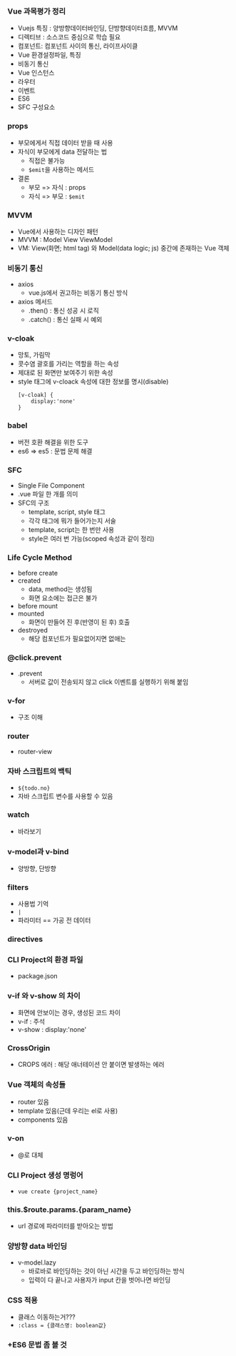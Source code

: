 ### Vue 과목평가 정리
- Vuejs 특징 : 양방향데이터바인딩, 단방향데이터흐름, MVVM
- 디렉티브 : 소스코드 중심으로 학습 필요
- 컴포넌트: 컴포넌트 사이의 통신, 라이프사이클
- Vue 환경설정파일, 특징
- 비동기 통신
- Vue 인스턴스
- 라우터
- 이벤트
- ES6
- SFC 구성요소

### props
- 부모에게서 직접 데이터 받을 때 사용
- 자식이 부모에게 data 전달하는 법
  - 직접은 불가능
  - `$emit`을 사용하는 메서드
- 결론
  - 부모 => 자식 : props
  - 자식 => 부모 : `$emit`

### MVVM
- Vue에서 사용하는 디자인 패턴
- MVVM : Model View ViewModel
- VM: View(화면; html tag) 와 Model(data logic; js) 중간에 존재하는 Vue 객체

### 비동기 통신
- axios
  - vue.js에서 권고하는 비동기 통신 방식
- axios 메서드
  - .then() : 통신 성공 시 로직
  - .catch() : 통신 실패 시 예외

### v-cloak
- 망토, 가림막
- 콧수염 괄호를 가리는 역할을 하는 속성
- 제대로 된 화면만 보여주기 위한 속성
- style 태그에 v-cloack 속성에 대한 정보를 명시(disable)
    ```
    [v-cloak] {
        display:'none'
    }
    ```

### babel
- 버전 호환 해결을 위한 도구
- es6 => es5 : 문법 문제 해결

### SFC
- Single File Component
- .vue 파일 한 개를 의미
- SFC의 구조
  - template, script, style 태그
  - 각각 태그에 뭐가 들어가는지 서술
  - template, script는 한 번만 사용
  - style은 여러 번 가능(scoped 속성과 같이 정리)

### Life Cycle Method
- before create
- created
  - data, method는 생성됨
  - 화면 요소에는 접근은 불가
- before mount
- mounted
  - 화면이 만들어 진 후(반영이 된 후) 호출
- destroyed
  - 해당 컴포넌트가 필요없어지면 없애는

### @click.prevent
- .prevent
  - 서버로 값이 전송되지 않고 click 이벤트를 실행하기 위해 붙임

### v-for
- 구조 이해
  
### router
- router-view

### 자바 스크립트의 백틱
- `${todo.no}`
- 자바 스크립트 변수를 사용할 수 있음

### watch
- 바라보기

### v-model과 v-bind
- 양방향, 단방향

### filters
- 사용법 기억
- `|`
- 파라미터 == 가공 전 데이터

### directives

### CLI Project의 환경 파일
- package.json

### v-if 와 v-show 의 차이
- 화면에 안보이는 경우, 생성된 코드 차이
- v-if : 주석
- v-show : display:'none'

### CrossOrigin
- CROPS 에러 : 해당 애너테이션 안 붙이면 발생하는 에러

### Vue 객체의 속성들
- router 있음
- template 있음(근데 우리는 el로 사용)
- components 있음

### v-on
- @로 대체

### CLI Project 생성 명렁어
- `vue create {project_name}`

### this.$route.params.{param_name}
- url 경로에 파라미터를 받아오는 방법

### 양방향 data 바인딩
- v-model.lazy
  - 바로바로 바인딩하는 것이 아닌 시간을 두고 바인딩하는 방식
  - 입력이 다 끝나고 사용자가 input 칸을 벗어나면 바인딩

### CSS 적용
- 클래스 이동하는거???
- `:class = {클래스명: boolean값}`

### +ES6 문법 좀 볼 것